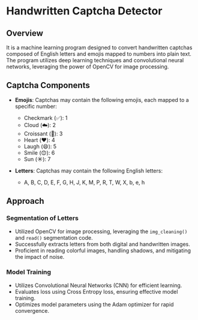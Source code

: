 # Handwritten Captcha Detector 

## Overview

It is a machine learning program designed to convert handwritten captchas composed of English letters and emojis mapped to numbers into plain text. The program utilizes deep learning techniques and convolutional neural networks, leveraging the power of OpenCV for image processing.

## Captcha Components

- **Emojis**: Captchas may contain the following emojis, each mapped to a specific number:
    - Checkmark (✅): 1
    - Cloud (☁️): 2
    - Croissant (🥐): 3
    - Heart (❤️): 4
    - Laugh (😄): 5
    - Smile (😊): 6
    - Sun (☀️): 7

- **Letters**: Captchas may contain the following English letters:
    - A, B, C, D, E, F, G, H, J, K, M, P, R, T, W, X, b, e, h

## Approach

### Segmentation of Letters
- Utilized OpenCV for image processing, leveraging the `img_cleaning()` and `read()` segmentation code.
- Successfully extracts letters from both digital and handwritten images.
- Proficient in reading colorful images, handling shadows, and mitigating the impact of noise.

### Model Training
- Utilizes Convolutional Neural Networks (CNN) for efficient learning.
- Evaluates loss using Cross Entropy loss, ensuring effective model training.
- Optimizes model parameters using the Adam optimizer for rapid convergence.


